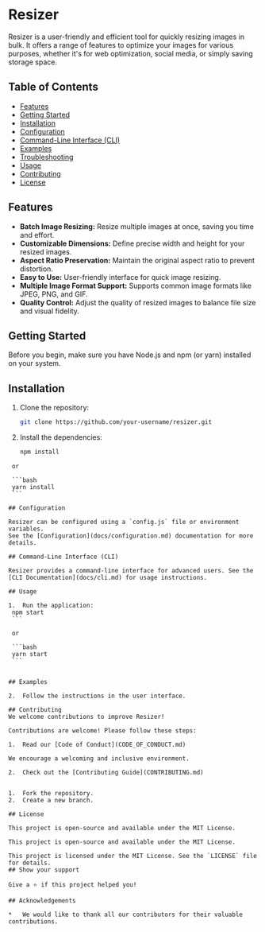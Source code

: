 # Resizer

<!-- PROJECT_LOGO_HERE -->

Resizer is a user-friendly and efficient tool for quickly resizing images in bulk.
It offers a range of features to optimize your images for various purposes,
whether it's for web optimization, social media, or simply saving storage space.

## Table of Contents

*   [Features](#features)
*   [Getting Started](#getting-started)
*   [Installation](#installation)
*   [Configuration](#configuration)
*   [Command-Line Interface (CLI)](#command-line-interface-cli)
*   [Examples](#examples)
*   [Troubleshooting](#troubleshooting)
*   [Usage](#usage)
*   [Contributing](#contributing)
*   [License](#license)

## Features
*   **Batch Image Resizing:** Resize multiple images at once, saving you time and effort.
*   **Customizable Dimensions:** Define precise width and height for your resized images.
*   **Aspect Ratio Preservation:** Maintain the original aspect ratio to prevent distortion.
*   **Easy to Use:** User-friendly interface for quick image resizing.
*   **Multiple Image Format Support:** Supports common image formats like JPEG, PNG, and GIF.
*   **Quality Control:** Adjust the quality of resized images to balance file size and visual fidelity.

## Getting Started

Before you begin, make sure you have Node.js and npm (or yarn) installed on your system.

## Installation

1.  Clone the repository:

    ```bash
    git clone https://github.com/your-username/resizer.git
    ```

2.  Install the dependencies:

    ```bash
    npm install
   ```
    or

    ```bash
    yarn install
    ```

## Configuration

Resizer can be configured using a `config.js` file or environment variables.
See the [Configuration](docs/configuration.md) documentation for more details.

## Command-Line Interface (CLI)

Resizer provides a command-line interface for advanced users. See the [CLI Documentation](docs/cli.md) for usage instructions.

## Usage

1.  Run the application:
    npm start
    ```

    or

    ```bash
    yarn start
    ```


## Examples

2.  Follow the instructions in the user interface.

## Contributing
We welcome contributions to improve Resizer!

Contributions are welcome! Please follow these steps:

1.  Read our [Code of Conduct](CODE_OF_CONDUCT.md)

   We encourage a welcoming and inclusive environment.

2.  Check out the [Contributing Guide](CONTRIBUTING.md)


1.  Fork the repository.
2.  Create a new branch.

## License

This project is open-source and available under the MIT License.

This project is open-source and available under the MIT License.

This project is licensed under the MIT License. See the `LICENSE` file for details.
## Show your support

Give a ⭐️ if this project helped you!

## Acknowledgements

*   We would like to thank all our contributors for their valuable contributions.



